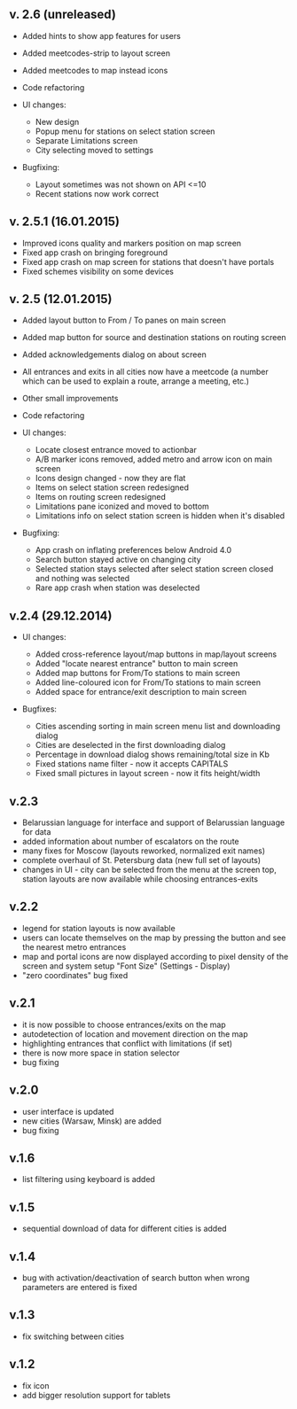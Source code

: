 ## v. 2.6 (unreleased)
+ Added hints to show app features for users
+ Added meetcodes-strip to layout screen
+ Added meetcodes to map instead icons
+ Code refactoring

+ UI changes:
	* New design
	* Popup menu for stations on select station screen
	* Separate Limitations screen
	* City selecting moved to settings

+ Bugfixing:
	* Layout sometimes was not shown on API <=10
	* Recent stations now work correct

## v. 2.5.1 (16.01.2015)
* Improved icons quality and markers position on map screen
* Fixed app crash on bringing foreground
* Fixed app crash on map screen for stations that doesn't have portals
* Fixed schemes visibility on some devices

## v. 2.5 (12.01.2015)
+ Added layout button to From / To panes on main screen
+ Added map button for source and destination stations on routing screen
+ Added acknowledgements dialog on about screen
+ All entrances and exits in all cities now have a meetcode (a number which can be used to explain a route, arrange a meeting, etc.)
+ Other small improvements
+ Code refactoring

+ UI changes:
	* Locate closest entrance moved to actionbar
	* A/B marker icons removed, added metro and arrow icon on main screen
	* Icons design changed - now they are flat
	* Items on select station screen redesigned
	* Items on routing screen redesigned
	* Limitations pane iconized and moved to bottom
	* Limitations info on select station screen is hidden when it's disabled
	
+ Bugfixing:
	* App crash on inflating preferences below Android 4.0
	* Search button stayed active on changing city
	* Selected station stays selected after select station screen closed and nothing was selected
	* Rare app crash when station was deselected

## v.2.4 (29.12.2014)
+ UI changes:
	* Added cross-reference layout/map buttons in map/layout screens
	* Added "locate nearest entrance" button to main screen
	* Added map buttons for From/To stations to main screen 
	* Added line-coloured icon for From/To stations to main screen
	* Added space for entrance/exit description to main screen
	
+ Bugfixes:
	* Cities ascending sorting in main screen menu list and downloading dialog
	* Cities are deselected in the first downloading dialog 
	* Percentage in download dialog shows remaining/total size in Kb
	* Fixed stations name filter - now it accepts CAPITALS
	* Fixed small pictures in layout screen - now it fits height/width

## v.2.3
* Belarussian language for interface and support of Belarussian language for data
* added information about number of escalators on the route
* many fixes for Moscow (layouts reworked, normalized exit names)
* complete overhaul of St. Petersburg data (new full set of layouts)
* changes in UI - city can be selected from the menu at the screen top, station layouts are now available while choosing entrances-exits

## v.2.2 
* legend for station layouts is now available 
* users can locate themselves on the map by pressing the button and see the nearest metro entrances
* map and portal icons are now displayed according to pixel density of the screen and system setup "Font Size" (Settings - Display)
* "zero coordinates" bug fixed
 
## v.2.1 
* it is now possible to choose entrances/exits on the map
* autodetection of location and movement direction on the map
* highlighting entrances that conflict with limitations (if set)
* there is now more space in station selector
* bug fixing
 
## v.2.0
* user interface is updated
* new cities (Warsaw, Minsk) are added
* bug fixing
  
## v.1.6
* list filtering using keyboard is added

## v.1.5
* sequential download of data for different cities is added

## v.1.4
* bug with activation/deactivation of search button when wrong parameters are entered is fixed

## v.1.3
* fix switching between cities

## v.1.2
* fix icon
* add bigger resolution support for tablets
